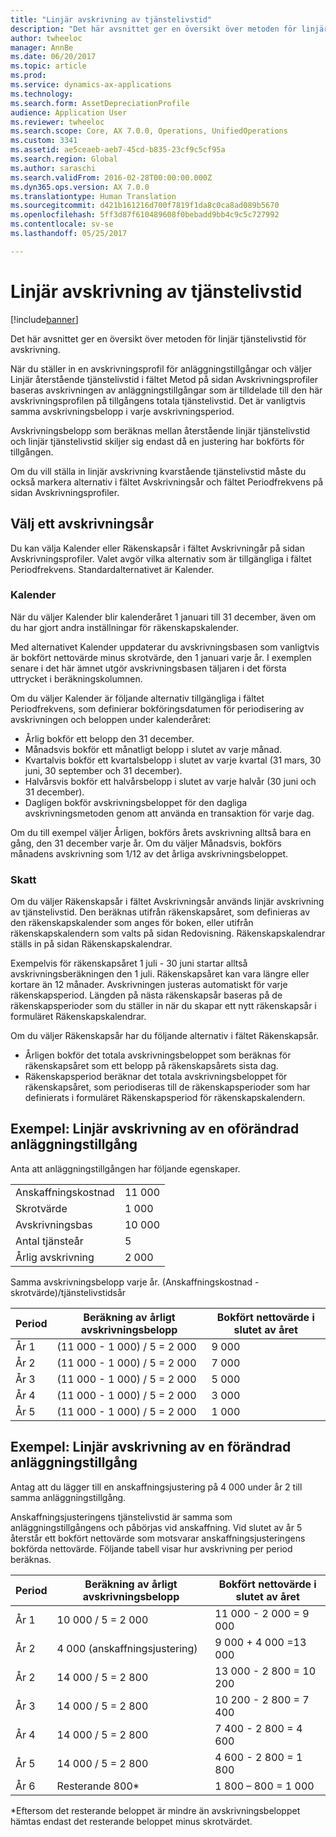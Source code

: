 ```yaml
---
title: "Linjär avskrivning av tjänstelivstid"
description: "Det här avsnittet ger en översikt över metoden för linjär tjänstelivstid för avskrivning."
author: twheeloc
manager: AnnBe
ms.date: 06/20/2017
ms.topic: article
ms.prod: 
ms.service: dynamics-ax-applications
ms.technology: 
ms.search.form: AssetDepreciationProfile
audience: Application User
ms.reviewer: twheeloc
ms.search.scope: Core, AX 7.0.0, Operations, UnifiedOperations
ms.custom: 3341
ms.assetid: ae5ceaeb-aeb7-45cd-b835-23cf9c5cf95a
ms.search.region: Global
ms.author: saraschi
ms.search.validFrom: 2016-02-28T00:00:00.000Z
ms.dyn365.ops.version: AX 7.0.0
ms.translationtype: Human Translation
ms.sourcegitcommit: d421b161216d700f7819f1da8c0ca8ad089b5670
ms.openlocfilehash: 5ff3d87f610489608f0bebadd9bb4c9c5c727992
ms.contentlocale: sv-se
ms.lasthandoff: 05/25/2017

---
```


# <a name="straight-line-service-life-depreciation"></a>Linjär avskrivning av tjänstelivstid

[!include[banner](../includes/banner.md)]


Det här avsnittet ger en översikt över metoden för linjär tjänstelivstid för avskrivning.

När du ställer in en avskrivningsprofil för anläggningstillgångar och väljer Linjär återstående tjänstelivstid i fältet Metod på sidan Avskrivningsprofiler baseras avskrivningen av anläggningstillgångar som är tilldelade till den här avskrivningsprofilen på tillgångens totala tjänstelivstid. Det är vanligtvis samma avskrivningsbelopp i varje avskrivningsperiod. 

Avskrivningsbelopp som beräknas mellan återstående linjär tjänstelivstid och linjär tjänstelivstid skiljer sig endast då en justering har bokförts för tillgången. 

Om du vill ställa in linjär avskrivning kvarstående tjänstelivstid måste du också markera alternativ i fältet Avskrivningsår och fältet Periodfrekvens på sidan Avskrivningsprofiler.

## <a name="select-a-depreciation-year"></a>Välj ett avskrivningsår
Du kan välja Kalender eller Räkenskapsår i fältet Avskrivningår på sidan Avskrivningsprofiler. Valet avgör vilka alternativ som är tillgängliga i fältet Periodfrekvens. Standardalternativet är Kalender.

### <a name="calendar"></a>Kalender

När du väljer Kalender blir kalenderåret 1 januari till 31 december, även om du har gjort andra inställningar för räkenskapskalender. 

Med alternativet Kalender uppdaterar du avskrivningsbasen som vanligtvis är bokfört nettovärde minus skrotvärde, den 1 januari varje år. I exemplen senare i det här ämnet utgör avskrivningsbasen täljaren i det första uttrycket i beräkningskolumnen. 

Om du väljer Kalender är följande alternativ tillgängliga i fältet Periodfrekvens, som definierar bokföringsdatumen för periodisering av avskrivningen och beloppen under kalenderåret:
-   Årlig bokför ett belopp den 31 december.
-   Månadsvis bokför ett månatligt belopp i slutet av varje månad.
-   Kvartalvis bokför ett kvartalsbelopp i slutet av varje kvartal (31 mars, 30 juni, 30 september och 31 december).
-   Halvårsvis bokför ett halvårsbelopp i slutet av varje halvår (30 juni och 31 december).
-   Dagligen bokför avskrivningsbeloppet för den dagliga avskrivningsmetoden genom att använda en transaktion för varje dag.

Om du till exempel väljer Årligen, bokförs årets avskrivning alltså bara en gång, den 31 december varje år. Om du väljer Månadsvis, bokförs månadens avskrivning som 1/12 av det årliga avskrivningsbeloppet.

### <a name="fiscal"></a>Skatt

Om du väljer Räkenskapsår i fältet Avskrivningsår används linjär avskrivning av tjänstelivstid. Den beräknas utifrån räkenskapsåret, som definieras av den räkenskapskalender som anges för boken, eller utifrån räkenskapskalendern som valts på sidan Redovisning. Räkenskapskalendrar ställs in på sidan Räkenskapskalendrar.

Exempelvis för räkenskapsåret 1 juli - 30 juni startar alltså avskrivningsberäkningen den 1 juli. Räkenskapsåret kan vara längre eller kortare än 12 månader. Avskrivningen justeras automatiskt för varje räkenskapsperiod. Längden på nästa räkenskapsår baseras på de räkenskapsperioder som du ställer in när du skapar ett nytt räkenskapsår i formuläret Räkenskapskalendrar. 

Om du väljer Räkenskapsår har du följande alternativ i fältet Räkenskapsår.
-   Årligen bokför det totala avskrivningsbeloppet som beräknas för räkenskapsåret som ett belopp på räkenskapsårets sista dag.
-   Räkenskapsperiod beräknar det totala avskrivningsbeloppet för räkenskapsåret, som periodiseras till de räkenskapsperioder som har definierats i formuläret Räkenskapsperiod för räkenskapskalendern.

## <a name="example-straight-line-depreciation-of-an-unchanged-fixed-asset"></a>Exempel: Linjär avskrivning av en oförändrad anläggningstillgång
Anta att anläggningstillgången har följande egenskaper.

|                     |        |
|---------------------|--------|
| Anskaffningskostnad    | 11 000 |
| Skrotvärde       | 1 000  |
| Avskrivningsbas   | 10 000 |
| Antal tjänsteår  | 5      |
| Årlig avskrivning | 2 000  |

Samma avskrivningsbelopp varje år. (Anskaffningskostnad - skrotvärde)/tjänstelivstidsår

| Period | Beräkning av årligt avskrivningsbelopp | Bokfört nettovärde i slutet av året |
|--------|-------------------------------------------|---------------------------------------|
| År 1 | (11 000 - 1 000) / 5 = 2 000              | 9 000                                 |
| År 2 | (11 000 - 1 000) / 5 = 2 000              | 7 000                                 |
| År 3 | (11 000 - 1 000) / 5 = 2 000              | 5 000                                 |
| År 4 | (11 000 - 1 000) / 5 = 2 000              | 3 000                                 |
| År 5 | (11 000 - 1 000) / 5 = 2 000              | 1 000                                 |

## <a name="example-straight-line-depreciation-of-a-modified-fixed-asset"></a>Exempel: Linjär avskrivning av en förändrad anläggningstillgång

Antag att du lägger till en anskaffningsjustering på 4 000 under år 2 till samma anläggningstillgång. 

Anskaffningsjusteringens tjänstelivstid är samma som anläggningstillgångens och påbörjas vid anskaffning. Vid slutet av år 5 återstår ett bokfört nettovärde som motsvarar anskaffningsjusteringens bokförda nettovärde. Följande tabell visar hur avskrivning per period beräknas.

| Period | Beräkning av årligt avskrivningsbelopp | Bokfört nettovärde i slutet av året |
|--------|-------------------------------------------|---------------------------------------|
| År 1 | 10 000 / 5 = 2 000                        | 11 000 - 2 000 = 9 000                |
| År 2 | 4 000 (anskaffningsjustering)            | 9 000 + 4 000 =13 000                 |
| År 2 | 14 000 / 5 = 2 800                        | 13 000 - 2 800 = 10 200               |
| År 3 | 14 000 / 5 = 2 800                        | 10 200 - 2 800 = 7 400                |
| År 4 | 14 000 / 5 = 2 800                        | 7 400 - 2 800 = 4 600                 |
| År 5 | 14 000 / 5 = 2 800                        | 4 600 - 2 800 = 1 800                 |
| År 6 | Resterande 800\*                           | 1 800 – 800 = 1 000                   |

\*Eftersom det resterande beloppet är mindre än avskrivningsbeloppet hämtas endast det resterande beloppet minus skrotvärdet.






